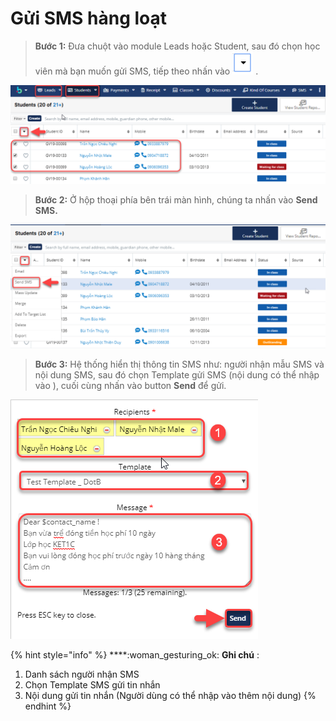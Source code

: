 # Gửi SMS hàng loạt

> **Bước 1:** Đưa chuột vào module Leads hoặc Student, sau đó chọn học viên mà bạn muốn gửi SMS, tiếp theo nhấn vào <img src="../../../.gitbook/assets/sms1.png" alt="" data-size="original"> .

![](../../../.gitbook/assets/sms2.png)

> **Bước 2:**&#x20;
> &#x20;Ở hộp thoại phía bên trái màn hình, chúng ta nhấn vào **Send SMS.**

![](../../../.gitbook/assets/sms3.png)

> **Bước 3:** Hệ thống hiển thị thông tin SMS như: người nhận mẫu SMS và nội dung SMS, sau đó chọn Template gửi SMS (nội dung có thể nhập vào ), cuối cùng nhấn vào button **Send** để gửi.

![](../../../.gitbook/assets/sms4.png)

{% hint style="info" %}
****:woman\_gesturing\_ok: **Ghi chú** :

1. Danh sách người nhận SMS
2. Chọn Template SMS gửi tin nhắn&#x20;
3. Nội dung gửi tin nhắn (Người dùng có thể nhập vào thêm nội dung)
{% endhint %}
